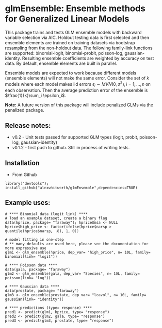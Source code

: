 glmEnsemble: Ensemble methods for Generalized Linear Models
====

This package trains and tests GLM ensemble models with backward variable  selection via AIC. Holdout testing data is first selected and then ensemble elements are trained on training datasets via bootstrap resampling from the non-holdout data. The following family-link functions are supported: binomial-logit, binomial-probit, poisson-log, gaussian-identity. Resulting ensemble coefficients are weighted by accuracy on test data. By default, ensemble elements are built in parallel.

Ensemble models are expected to work because different models (ensemble elements) will not make the same error. Consider the set of *k* models where each model makes iid errors $\epsilon_i \sim MVN(0, \sigma^2), i=1, \ldots, n$ on each observation. Then the average prediction error of the ensemble is $\frac{1}{k}\sum_i \epsilon_i$.

**Note:** A future version of this package will include penalized GLMs via the penalized package.

## Release notes:
- v0.2 - Unit tests passed for supported GLM types (logit, probit, poisson-log, gaussian-identity)
- v0.1.2 - first push to github. Still in process of writing tests.

## Installation
- From Github
```
library("devtools");
install_github("alexwhitworth/glmEnsemble",dependencies=TRUE)
```

## Example uses:

```
# **** Binomial data (logit link) ****
# load an example dataset, create a binary flag
data(hprice, package= "faraway"); hprice$msa <- NULL
hprice$high_price <- factor(ifelse(hprice$narsp > quantile(hprice$narsp, .8), 1, 0))

# model fitting in one-step
# ** many defaults are used here, please see the documentation for more expressive use
glm1 <- glm_ensemble(hprice, dep_var= "high_price", n= 10L, family= binomial(link= "logit"))

# **** Poisson data ****
data(gala, package= "faraway")
glm2 <- glm_ensemble(gala, dep_var= "Species", n= 10L, family= poisson(link= "log"))

# **** Gaussian data ****
data(prostate, package= "faraway")
glm3 <- glm_ensemble(prostate, dep_var= "lcavol", n= 10L, family= gaussian(link= "identity"))

# **** predictions (type= response) ****
pred1 <- predict(glm1, hprice, type= "response")
pred2 <- predict(glm2, gala, type= "response")
pred3 <- predict(glm3, prostate, type= "response")
```
